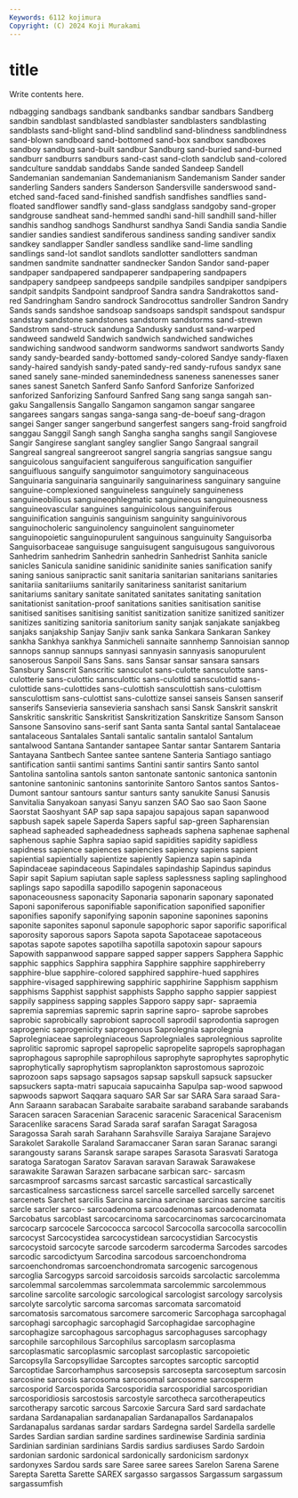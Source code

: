```yaml
---
Keywords: 6112 kojimura
Copyright: (C) 2024 Koji Murakami
---
```


# title

Write contents here.



ndbagging
sandbags sandbank sandbanks sandbar sandbars Sandberg sandbin sandblast sandblasted sandblaster
sandblasters sandblasting sandblasts sand-blight sand-blind sandblind sand-blindness sandblindness sand-blown sandboard
sand-bottomed sand-box sandbox sandboxes sandboy sandbug sand-built sandbur Sandburg sand-buried
sand-burned sandburr sandburrs sandburs sand-cast sand-cloth sandclub sand-colored sandculture sanddab
sanddabs Sande sanded Sandeep Sandell Sandemanian sandemanian Sandemanianism Sandemanism Sander
sander sanderling Sanders sanders Sanderson Sandersville sanderswood sand-etched sand-faced sand-finished
sandfish sandfishes sandflies sand-floated sandflower sandfly sand-glass sandglass sandgoby sand-groper
sandgrouse sandheat sand-hemmed sandhi sand-hill sandhill sand-hiller sandhis sandhog sandhogs
Sandhurst sandhya Sandi Sandia sandia Sandie sandier sandies sandiest sandiferous
sandiness sanding sandiver sandix sandkey sandlapper Sandler sandless sandlike sand-lime
sandling sandlings sand-lot sandlot sandlots sandlotter sandlotters sandman sandmen sandmite
sandnatter sandnecker Sandon Sandor sand-paper sandpaper sandpapered sandpaperer sandpapering sandpapers
sandpapery sandpeep sandpeeps sandpile sandpiles sandpiper sandpipers sandpit sandpits Sandpoint
sandproof Sandra sandra Sandrakottos sand-red Sandringham Sandro sandrock Sandrocottus sandroller
Sandron Sandry Sands sands sandshoe sandsoap sandsoaps sandspit sandspout sandspur
sandstay sandstone sandstones sandstorm sandstorms sand-strewn Sandstrom sand-struck sandunga Sandusky
sandust sand-warped sandweed sandweld Sandwich sandwich sandwiched sandwiches sandwiching sandwood
sandworm sandworms sandwort sandworts Sandy sandy sandy-bearded sandy-bottomed sandy-colored Sandye
sandy-flaxen sandy-haired sandyish sandy-pated sandy-red sandy-rufous sandyx sane saned sanely
sane-minded sanemindedness saneness sanenesses saner sanes sanest Sanetch Sanferd Sanfo
Sanford Sanforize Sanforized sanforized Sanforizing Sanfourd Sanfred Sang sang sanga
sangah san-gaku Sangallensis Sangallo Sangamon sangamon sangar sangaree sangarees sangars
sangas sanga-sanga sang-de-boeuf sang-dragon sangei Sanger sanger sangerbund sangerfest sangers
sang-froid sangfroid sanggau Sanggil Sangh sangh Sangha sangha sanghs sangil
Sangiovese Sangir Sangirese sanglant sangley sanglier Sango Sangraal sangrail Sangreal
sangreal sangreeroot sangrel sangria sangrias sangsue sangu sanguicolous sanguifacient sanguiferous
sanguification sanguifier sanguifluous sanguify sanguimotor sanguimotory sanguinaceous Sanguinaria sanguinaria sanguinarily
sanguinariness sanguinary sanguine sanguine-complexioned sanguineless sanguinely sanguineness sanguineobilious sanguineophlegmatic sanguineous
sanguineousness sanguineovascular sanguines sanguinicolous sanguiniferous sanguinification sanguinis sanguinism sanguinity sanguinivorous
sanguinocholeric sanguinolency sanguinolent sanguinometer sanguinopoietic sanguinopurulent sanguinous sanguinuity Sanguisorba Sanguisorbaceae
sanguisuge sanguisugent sanguisugous sanguivorous Sanhedrim sanhedrim Sanhedrin sanhedrin Sanhedrist Sanhita
sanicle sanicles Sanicula sanidine sanidinic sanidinite sanies sanification sanify saning
sanious sanipractic sanit sanitaria sanitarian sanitarians sanitaries sanitariia sanitariiums sanitarily
sanitariness sanitarist sanitarium sanitariums sanitary sanitate sanitated sanitates sanitating sanitation
sanitationist sanitation-proof sanitations sanities sanitisation sanitise sanitised sanitises sanitising sanitist
sanitization sanitize sanitized sanitizer sanitizes sanitizing sanitoria sanitorium sanity sanjak
sanjakate sanjakbeg sanjaks sanjakship Sanjay Sanjiv sank sanka Sankara Sankaran
Sankey sankha Sankhya sankhya Sanmicheli sannaite sannhemp Sannoisian sannop sannops
sannup sannups sannyasi sannyasin sannyasis sanopurulent sanoserous Sanpoil Sans Sans.
sans Sansar sansar sansara sansars Sansbury Sanscrit Sanscritic sansculot sans-culotte
sansculotte sans-culotterie sans-culottic sansculottic sans-culottid sansculottid sans-culottide sans-culottides sans-culottish sansculottish
sans-culottism sansculottism sans-culottist sans-culottize sansei sanseis Sansen sanserif sanserifs Sansevieria
sansevieria sanshach sansi Sansk Sanskrit sanskrit Sanskritic sanskritic Sanskritist Sanskritization
Sanskritize Sansom Sanson Sansone Sansovino sans-serif sant Santa santa Santal
santal Santalaceae santalaceous Santalales Santali santalic santalin santalol Santalum santalwood
Santana Santander santapee Santar santar Santarem Santaria Santayana Santbech Santee
santee santene Santeria Santiago santiago santification santii santimi santims Santini
santir santirs Santo santol Santolina santolina santols santon santonate santonic
santonica santonin santonine santoninic santonins santorinite Santoro Santos santos Santos-Dumont
santour santours santur santurs santy sanukite Sanusi Sanusis Sanvitalia Sanyakoan
sanyasi Sanyu sanzen SAO Sao sao Saon Saone Saorstat Saoshyant
SAP sap sapa sapajou sapajous sapan sapanwood sapbush sapek sapele
Saperda Sapers sapful sap-green Sapharensian saphead sapheaded sapheadedness sapheads saphena
saphenae saphenal saphenous saphie Saphra sapiao sapid sapidities sapidity sapidless
sapidness sapience sapiences sapiencies sapiency sapiens sapient sapiential sapientially sapientize
sapiently Sapienza sapin sapinda Sapindaceae sapindaceous Sapindales sapindaship Sapindus sapindus
Sapir sapit Sapium sapiutan saple sapless saplessness sapling saplinghood saplings
sapo sapodilla sapodillo sapogenin saponaceous saponaceousness saponacity Saponaria saponarin saponary
saponated Saponi saponiferous saponifiable saponification saponified saponifier saponifies saponify saponifying
saponin saponine saponines saponins saponite saponites saponul saponule sapophoric sapor
saporific saporifical saporosity saporous sapors Sapota sapota Sapotaceae sapotaceous sapotas
sapote sapotes sapotilha sapotilla sapotoxin sapour sapours Sapowith sappanwood sappare
sapped sapper sappers Sapphera Sapphic sapphic sapphics Sapphira sapphira Sapphire
sapphire sapphireberry sapphire-blue sapphire-colored sapphired sapphire-hued sapphires sapphire-visaged sapphirewing sapphiric
sapphirine Sapphism sapphism sapphisms Sapphist sapphist sapphists Sappho sappho sappier
sappiest sappily sappiness sapping sapples Sapporo sappy sapr- sapraemia sapremia
sapremias sapremic saprin saprine sapro- saprobe saprobes saprobic saprobically saprobiont
saprocoll saprodil saprodontia saprogen saprogenic saprogenicity saprogenous Saprolegnia saprolegnia Saprolegniaceae
saprolegniaceous Saprolegniales saprolegnious saprolite saprolitic sapromic sapropel sapropelic sapropelite sapropels
saprophagan saprophagous saprophile saprophilous saprophyte saprophytes saprophytic saprophytically saprophytism saproplankton
saprostomous saprozoic saprozoon saps sapsago sapsagos sapsap sapskull sapsuck sapsucker
sapsuckers sapta-matri sapucaia sapucainha Sapulpa sap-wood sapwood sapwoods sapwort Saqqara
saquaro SAR Sar sar SARA Sara saraad Sara-Ann Saraann sarabacan
Sarabaite sarabaite saraband sarabande sarabands Saracen saracen Saracenian Saracenic saracenic
Saracenical Saracenism Saracenlike saracens Sarad Sarada saraf sarafan Saragat Saragosa
Saragossa Sarah sarah Sarahann Sarahsville Saraiya Sarajane Sarajevo Sarakolet Sarakolle
Saraland Saramaccaner Saran saran Saranac sarangi sarangousty sarans Saransk sarape
sarapes Sarasota Sarasvati Saratoga saratoga Saratogan Saratov Saravan saravan Sarawak
Sarawakese sarawakite Sarawan Sarazen sarbacane sarbican sarc- sarcasm sarcasmproof sarcasms
sarcast sarcastic sarcastical sarcastically sarcasticalness sarcasticness sarcel sarcelle sarcelled sarcelly
sarcenet sarcenets Sarchet sarcilis Sarcina sarcina sarcinae sarcinas sarcine sarcitis
sarcle sarcler sarco- sarcoadenoma sarcoadenomas sarcoadenomata Sarcobatus sarcoblast sarcocarcinoma sarcocarcinomas
sarcocarcinomata sarcocarp sarcocele Sarcococca sarcocol Sarcocolla sarcocolla sarcocollin sarcocyst Sarcocystidea
sarcocystidean sarcocystidian Sarcocystis sarcocystoid sarcocyte sarcode sarcoderm sarcoderma Sarcodes sarcodes
sarcodic sarcodictyum Sarcodina sarcodous sarcoenchondroma sarcoenchondromas sarcoenchondromata sarcogenic sarcogenous sarcoglia
Sarcogyps sarcoid sarcoidosis sarcoids sarcolactic sarcolemma sarcolemmal sarcolemmas sarcolemmata sarcolemmic
sarcolemmous sarcoline sarcolite sarcologic sarcological sarcologist sarcology sarcolysis sarcolyte sarcolytic
sarcoma sarcomas sarcomata sarcomatoid sarcomatosis sarcomatous sarcomere sarcomeric Sarcophaga sarcophagal
sarcophagi sarcophagic sarcophagid Sarcophagidae sarcophagine sarcophagize sarcophagous sarcophagus sarcophaguses sarcophagy
sarcophile sarcophilous Sarcophilus sarcoplasm sarcoplasma sarcoplasmatic sarcoplasmic sarcoplast sarcoplastic sarcopoietic
Sarcopsylla Sarcopsyllidae Sarcoptes sarcoptes sarcoptic sarcoptid Sarcoptidae Sarcorhamphus sarcosepsis sarcosepta
sarcoseptum sarcosin sarcosine sarcosis sarcosoma sarcosomal sarcosome sarcosperm sarcosporid Sarcosporida
Sarcosporidia sarcosporidial sarcosporidian sarcosporidiosis sarcostosis sarcostyle sarcotheca sarcotherapeutics sarcotherapy sarcotic
sarcous Sarcoxie Sarcura Sard sard sardachate sardana Sardanapalian sardanapalian Sardanapallos
Sardanapalos Sardanapalus sardanas sardar sardars Sardegna sardel Sardella sardelle Sardes
Sardian sardian sardine sardines sardinewise Sardinia sardinia Sardinian sardinian sardinians
Sardis sardius sardiuses Sardo Sardoin sardonian sardonic sardonical sardonically sardonicism
sardonyx sardonyxes Sardou sards sare Saree saree sarees Sarelon Sarena
Sarene Sarepta Saretta Sarette SAREX sargasso sargassos Sargassum sargassum sargassumfish
